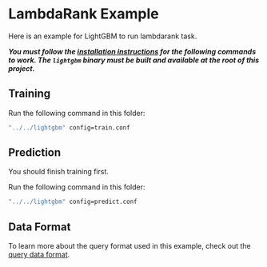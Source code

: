 LambdaRank Example
==================

Here is an example for LightGBM to run lambdarank task.

***You must follow the [installation instructions](https://lightgbm.readthedocs.io/en/latest/Installation-Guide.html)
for the following commands to work. The `lightgbm` binary must be built and available at the root of this project.***

Training
--------

Run the following command in this folder:

```bash
"../../lightgbm" config=train.conf
```

Prediction
----------

You should finish training first.

Run the following command in this folder:

```bash
"../../lightgbm" config=predict.conf
```

Data Format
-----------

To learn more about the query format used in this example, check out the 
[query data format](https://lightgbm.readthedocs.io/en/latest/Parameters.html#query-data).
